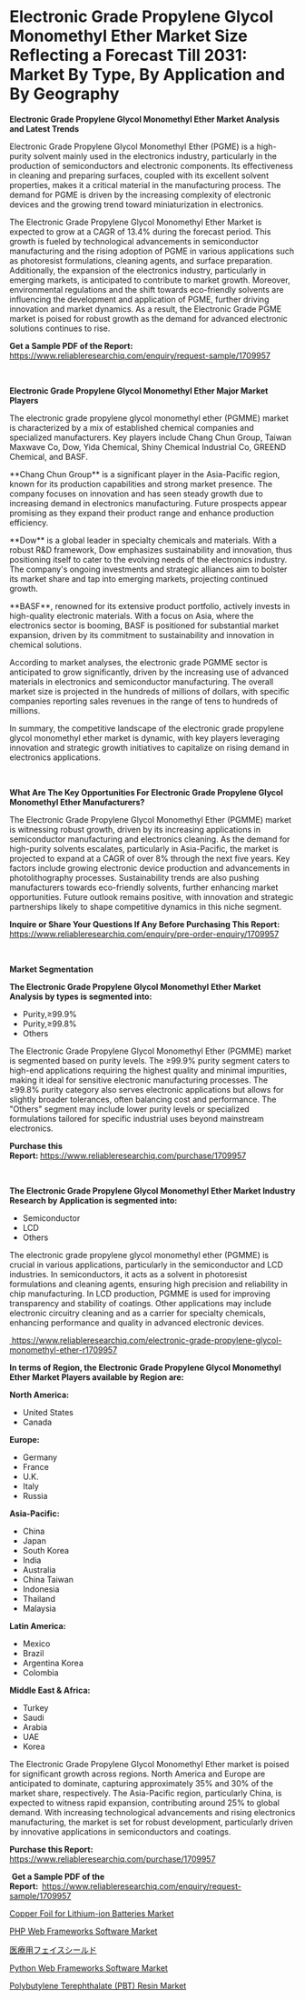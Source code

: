 <p><h1>Electronic Grade Propylene Glycol Monomethyl Ether Market Size Reflecting a Forecast Till 2031: Market By Type, By Application and By Geography</h1></p><p><strong>Electronic Grade Propylene Glycol Monomethyl Ether Market Analysis and Latest Trends</strong></p>
<p><p>Electronic Grade Propylene Glycol Monomethyl Ether (PGME) is a high-purity solvent mainly used in the electronics industry, particularly in the production of semiconductors and electronic components. Its effectiveness in cleaning and preparing surfaces, coupled with its excellent solvent properties, makes it a critical material in the manufacturing process. The demand for PGME is driven by the increasing complexity of electronic devices and the growing trend toward miniaturization in electronics.</p><p>The Electronic Grade Propylene Glycol Monomethyl Ether Market is expected to grow at a CAGR of 13.4% during the forecast period. This growth is fueled by technological advancements in semiconductor manufacturing and the rising adoption of PGME in various applications such as photoresist formulations, cleaning agents, and surface preparation. Additionally, the expansion of the electronics industry, particularly in emerging markets, is anticipated to contribute to market growth. Moreover, environmental regulations and the shift towards eco-friendly solvents are influencing the development and application of PGME, further driving innovation and market dynamics. As a result, the Electronic Grade PGME market is poised for robust growth as the demand for advanced electronic solutions continues to rise.</p></p>
<p><strong>Get a Sample PDF of the Report:&nbsp;</strong> <a href="https://www.reliableresearchiq.com/enquiry/request-sample/1709957?utm_campaign=1102&utm_medium=2&utm_source=Github&utm_content=ia&utm_term=22102024&utm_id=electronic-grade-propylene-glycol-monomethyl-ether">https://www.reliableresearchiq.com/enquiry/request-sample/1709957</a></p>
<p>&nbsp;</p>
<p><strong>Electronic Grade Propylene Glycol Monomethyl Ether Major Market Players</strong></p>
<p><p>The electronic grade propylene glycol monomethyl ether (PGMME) market is characterized by a mix of established chemical companies and specialized manufacturers. Key players include Chang Chun Group, Taiwan Maxwave Co, Dow, Yida Chemical, Shiny Chemical Industrial Co, GREEND Chemical, and BASF. </p><p>**Chang Chun Group** is a significant player in the Asia-Pacific region, known for its production capabilities and strong market presence. The company focuses on innovation and has seen steady growth due to increasing demand in electronics manufacturing. Future prospects appear promising as they expand their product range and enhance production efficiency.</p><p>**Dow** is a global leader in specialty chemicals and materials. With a robust R&D framework, Dow emphasizes sustainability and innovation, thus positioning itself to cater to the evolving needs of the electronics industry. The company's ongoing investments and strategic alliances aim to bolster its market share and tap into emerging markets, projecting continued growth.</p><p>**BASF**, renowned for its extensive product portfolio, actively invests in high-quality electronic materials. With a focus on Asia, where the electronics sector is booming, BASF is positioned for substantial market expansion, driven by its commitment to sustainability and innovation in chemical solutions.</p><p>According to market analyses, the electronic grade PGMME sector is anticipated to grow significantly, driven by the increasing use of advanced materials in electronics and semiconductor manufacturing. The overall market size is projected in the hundreds of millions of dollars, with specific companies reporting sales revenues in the range of tens to hundreds of millions.</p><p>In summary, the competitive landscape of the electronic grade propylene glycol monomethyl ether market is dynamic, with key players leveraging innovation and strategic growth initiatives to capitalize on rising demand in electronics applications.</p></p>
<p>&nbsp;</p>
<p><strong>What Are The Key Opportunities For Electronic Grade Propylene Glycol Monomethyl Ether Manufacturers?</strong></p>
<p><p>The Electronic Grade Propylene Glycol Monomethyl Ether (PGMME) market is witnessing robust growth, driven by its increasing applications in semiconductor manufacturing and electronics cleaning. As the demand for high-purity solvents escalates, particularly in Asia-Pacific, the market is projected to expand at a CAGR of over 8% through the next five years. Key factors include growing electronic device production and advancements in photolithography processes. Sustainability trends are also pushing manufacturers towards eco-friendly solvents, further enhancing market opportunities. Future outlook remains positive, with innovation and strategic partnerships likely to shape competitive dynamics in this niche segment.</p></p>
<p><strong>Inquire or Share Your Questions If Any Before Purchasing This Report:</strong> <a href="https://www.reliableresearchiq.com/enquiry/pre-order-enquiry/1709957?utm_campaign=1102&utm_medium=2&utm_source=Github&utm_content=ia&utm_term=22102024&utm_id=electronic-grade-propylene-glycol-monomethyl-ether">https://www.reliableresearchiq.com/enquiry/pre-order-enquiry/1709957</a></p>
<p>&nbsp;</p>
<p><strong>Market Segmentation</strong></p>
<p><strong>The Electronic Grade Propylene Glycol Monomethyl Ether Market Analysis by types is segmented into:</strong></p>
<p><ul><li>Purity,≥99.9%</li><li>Purity,≥99.8%</li><li>Others</li></ul></p>
<p><p>The Electronic Grade Propylene Glycol Monomethyl Ether (PGMME) market is segmented based on purity levels. The ≥99.9% purity segment caters to high-end applications requiring the highest quality and minimal impurities, making it ideal for sensitive electronic manufacturing processes. The ≥99.8% purity category also serves electronic applications but allows for slightly broader tolerances, often balancing cost and performance. The "Others" segment may include lower purity levels or specialized formulations tailored for specific industrial uses beyond mainstream electronics.</p></p>
<p><strong>Purchase this Report:&nbsp;</strong><a href="https://www.reliableresearchiq.com/purchase/1709957?utm_campaign=1102&utm_medium=2&utm_source=Github&utm_content=ia&utm_term=22102024&utm_id=electronic-grade-propylene-glycol-monomethyl-ether">https://www.reliableresearchiq.com/purchase/1709957</a></p>
<p>&nbsp;</p>
<p><strong>The Electronic Grade Propylene Glycol Monomethyl Ether Market Industry Research by Application is segmented into:</strong></p>
<p><ul><li>Semiconductor</li><li>LCD</li><li>Others</li></ul></p>
<p><p>The electronic grade propylene glycol monomethyl ether (PGMME) is crucial in various applications, particularly in the semiconductor and LCD industries. In semiconductors, it acts as a solvent in photoresist formulations and cleaning agents, ensuring high precision and reliability in chip manufacturing. In LCD production, PGMME is used for improving transparency and stability of coatings. Other applications may include electronic circuitry cleaning and as a carrier for specialty chemicals, enhancing performance and quality in advanced electronic devices.</p></p>
<p><a href="https://www.reliableresearchiq.com/electronic-grade-propylene-glycol-monomethyl-ether-r1709957?utm_campaign=1102&utm_medium=2&utm_source=Github&utm_content=ia&utm_term=22102024&utm_id=electronic-grade-propylene-glycol-monomethyl-ether">&nbsp;https://www.reliableresearchiq.com/electronic-grade-propylene-glycol-monomethyl-ether-r1709957</a></p>
<p><strong>In terms of Region, the Electronic Grade Propylene Glycol Monomethyl Ether Market Players available by Region are:</strong></p>
<p>
    <p> <strong> North America: </strong>
        <ul>
            <li>United States</li>
            <li>Canada</li>
        </ul>
        </p> 
    <p> <strong> Europe: </strong>
        <ul>
            <li>Germany</li>
            <li>France</li>
            <li>U.K.</li>
            <li>Italy</li>
            <li>Russia</li>
        </ul>
        </p> 
    <p> <strong> Asia-Pacific: </strong>
        <ul>
            <li>China</li>
            <li>Japan</li>
            <li>South Korea</li>
            <li>India</li>
            <li>Australia</li>
            <li>China Taiwan</li>
            <li>Indonesia</li>
            <li>Thailand</li>
            <li>Malaysia</li>
        </ul>
        </p> 
    <p> <strong> Latin America: </strong>
        <ul>
            <li>Mexico</li>
            <li>Brazil</li>
            <li>Argentina Korea</li>
            <li>Colombia</li>
        </ul>
        </p> 
    <p> <strong> Middle East & Africa: </strong>
        <ul>
            <li>Turkey</li>
            <li>Saudi</li>
            <li>Arabia</li>
            <li>UAE</li>
            <li>Korea</li>
        </ul>
    </p>
    </p>
<p><p>The Electronic Grade Propylene Glycol Monomethyl Ether market is poised for significant growth across regions. North America and Europe are anticipated to dominate, capturing approximately 35% and 30% of the market share, respectively. The Asia-Pacific region, particularly China, is expected to witness rapid expansion, contributing around 25% to global demand. With increasing technological advancements and rising electronics manufacturing, the market is set for robust development, particularly driven by innovative applications in semiconductors and coatings.</p></p>
<p><strong>Purchase this Report: </strong><a href="https://www.reliableresearchiq.com/purchase/1709957?utm_campaign=1102&utm_medium=2&utm_source=Github&utm_content=ia&utm_term=22102024&utm_id=electronic-grade-propylene-glycol-monomethyl-ether">https://www.reliableresearchiq.com/purchase/1709957</a></p>
<p>&nbsp;<strong>Get a Sample PDF of the Report:&nbsp;&nbsp;</strong><a href="https://www.reliableresearchiq.com/enquiry/request-sample/1709957?utm_campaign=1102&utm_medium=2&utm_source=Github&utm_content=ia&utm_term=22102024&utm_id=electronic-grade-propylene-glycol-monomethyl-ether">https://www.reliableresearchiq.com/enquiry/request-sample/1709957</a></p>
<p><strong></strong></p>
<p><p><a href="https://github.com/iva0ei4r/Market-Research-Report-List-1/blob/main/copper-foil-for-lithium-ion-batteries-market.md?utm_campaign=1102&utm_medium=2&utm_source=Github&utm_content=ia&utm_term=22102024&utm_id=electronic-grade-propylene-glycol-monomethyl-ether">Copper Foil for Lithium-ion Batteries Market</a></p><p><a href="https://www.linkedin.com/pulse/php-web-frameworks-software-market-transformation-comparative-m5eye?utm_campaign=1102&utm_medium=2&utm_source=Github&utm_content=ia&utm_term=22102024&utm_id=electronic-grade-propylene-glycol-monomethyl-ether">PHP Web Frameworks Software Market</a></p><p><a href="https://github.com/mohamedbakry57/Market-Research-Report-List-6/blob/main/580374319905.md?utm_campaign=1102&utm_medium=2&utm_source=Github&utm_content=ia&utm_term=22102024&utm_id=electronic-grade-propylene-glycol-monomethyl-ether">医療用フェイスシールド</a></p><p><a href="https://www.linkedin.com/pulse/python-web-frameworks-software-market-segmentation-applications-auore?utm_campaign=1102&utm_medium=2&utm_source=Github&utm_content=ia&utm_term=22102024&utm_id=electronic-grade-propylene-glycol-monomethyl-ether">Python Web Frameworks Software Market</a></p><p><a href="https://github.com/arionmp/Market-Research-Report-List-5/blob/main/polybutylene-terephthalate-pbt-resin-market.md?utm_campaign=1102&utm_medium=2&utm_source=Github&utm_content=ia&utm_term=22102024&utm_id=electronic-grade-propylene-glycol-monomethyl-ether">Polybutylene Terephthalate (PBT) Resin Market</a></p></p>